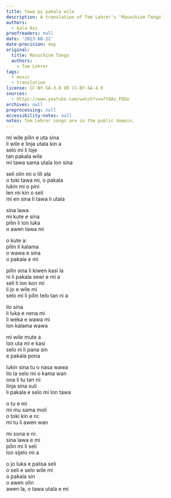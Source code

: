 ```yaml
---
title: tawa pi pakala wile
description: A translation of Tom Lehrer's 'Masochism Tango'.
authors:
  - kala Asi
proofreaders: null
date: '2023-08-12'
date-precision: day
original:
  title: Masochism Tango
  authors:
    - Tom Lehrer
tags:
  - music
  - translation
license: CC-BY-SA-3.0 OR CC-BY-SA-4.0
sources:
  - https://www.youtube.com/watch?v=w7t8Av_FDGo
archives: null
preprocessing: null
accessibility-notes: null
notes: Tom Lehrer songs are in the public domain.
---
```


mi wile pilin e uta sina  
li wile e linja utala kin a  
selo mi li loje  
tan pakala wile  
mi tawa sama utala lon sina  

seli olin mi o lili ala  
o toki tawa mi, o pakala  
lukin mi o pini  
len mi kin o seli  
mi en sina li tawa li utala  

sina lawa  
mi kute e sina  
pilin li lon luka  
o awen tawa mi  

o kute a:  
pilin li kalama  
o wawa e sina  
o pakala e mi  

pilin sina li kiwen kasi la  
ni li pakala sewi e mi a  
seli li lon kon mi  
li jo e wile mi  
selo mi li pilin telo tan ni a  

ilo sina  
li luka e nena mi  
li weka e wawa mi  
lon kalama wawa  

mi wile mute a  
lon uta mi e kasi  
selo ni li pana sin  
e pakala pona  

lukin sina tu o nasa wawa  
ilo la selo mi o kama wan  
ona li tu tan ni:  
linja sina suli  
li pakala e selo mi lon tawa  

o tu e mi  
mi mu sama moli  
o toki kin e ni:  
mi tu li awen wan  

mi sona e ni:  
sina lawa e mi  
pilin mi li seli  
lon sijelo mi a  

o jo luka e palisa seli  
o seli e selo wile mi  
o pakala sin  
o awen olin  
awen la, o tawa utala e mi
